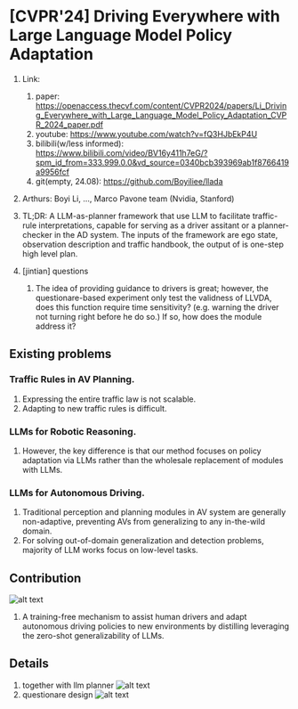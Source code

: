 # [CVPR'24] Driving Everywhere with Large Language Model Policy Adaptation

1. Link:
   1. paper: https://openaccess.thecvf.com/content/CVPR2024/papers/Li_Driving_Everywhere_with_Large_Language_Model_Policy_Adaptation_CVPR_2024_paper.pdf
   2. youtube: https://www.youtube.com/watch?v=fQ3HJbEkP4U
   3. bilibili(w/less informed): https://www.bilibili.com/video/BV16y411h7eG/?spm_id_from=333.999.0.0&vd_source=0340bcb393969ab1f8766419a9956fcf
   4. git(empty, 24.08): https://github.com/Boyiliee/llada

2. Arthurs: Boyi Li, ..., Marco Pavone team (Nvidia, Stanford)

3. TL;DR: A LLM-as-planner framework that use LLM to facilitate traffic-rule interpretations, capable for serving as a driver assitant or a planner-checker in the AD system. The inputs of the framework are ego state, observation description and traffic handbook, the output of is one-step high level plan.

4. [jintian] questions
   1. The idea of providing guidance to drivers is great; however, the questionare-based experiment only test the validness of LLVDA, does this function require time sensitivity? (e.g. warning the driver not turning right before he do so.) If so, how does the module address it?
## Existing problems

### Traffic Rules in AV Planning.
1. Expressing the entire traffic law is not scalable.
2. Adapting to new traffic rules is difficult.
### LLMs for Robotic Reasoning.
1.  However, the key difference is that our method focuses on policy
adaptation via LLMs rather than the wholesale replacement
of modules with LLMs.
### LLMs for Autonomous Driving.
1. Traditional perception and planning modules in AV system are generally non-adaptive, preventing AVs from generalizing to any in-the-wild domain.
2. For solving out-of-domain generalization and detection problems, majority of LLM works focus on low-level tasks.

## Contribution
![alt text](../../../Documents/xwechat_files/cjt171333003_a4ad/temp/snapshot/5408441331.jpg)
1. A training-free mechanism to assist
human drivers and adapt autonomous driving policies to
new environments by distilling leveraging the zero-shot
generalizability of LLMs.
## Details
1. together with llm planner
 ![alt text](../../../Documents/xwechat_files/cjt171333003_a4ad/temp/snapshot/5753320421.jpg)
2. questionare design
![alt text](../../../Documents/xwechat_files/cjt171333003_a4ad/temp/snapshot/1843287411.jpg)